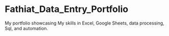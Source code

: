 # Fathiat_Data_Entry_Portfolio
 My portfolio showcasing  My skills in Excel, Google Sheets, data processing, Sql, and automation.
